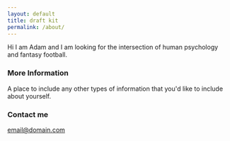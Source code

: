 ```yaml
---
layout: default
title: draft kit
permalink: /about/
---
```


Hi I am Adam and I am looking for the intersection of human psychology and fantasy football.

### More Information

A place to include any other types of information that you'd like to include about yourself.

### Contact me

[email@domain.com](mailto:email@domain.com)
